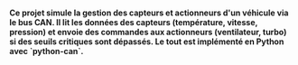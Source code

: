 <h4>Ce projet simule la gestion des capteurs et actionneurs d'un véhicule via le bus CAN. Il lit les données des capteurs (température, vitesse, pression) et envoie des commandes aux actionneurs (ventilateur, turbo) si des seuils critiques sont dépassés. Le tout est implémenté en Python avec `python-can`.
</h4>
